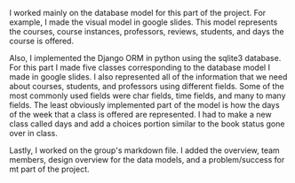 I worked mainly on the database model for this part of the project. For example, I made the visual model in google slides.
This model represents the courses, course instances, professors, reviews, students, and days the course is offered. 

Also, I implemented the Django ORM in python using the sqlite3 database. For this part I made five classes corresponding to the 
database model I made in google slides. I also represented all of the information that we need about courses, students, and
professors using different fields. Some of the most commonly used fields were char fields, time fields, and many to many fields. The least obviously implemented part of the model is how the days of the week that a class is offered are represented. I had to
make a new class called days and add a choices portion similar to the book status gone over in class.

Lastly, I worked on the group's markdown file. I added the overview, team members, design overview for the data models, and 
a problem/success for mt part of the project.
